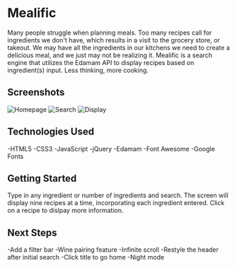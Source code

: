 # Mealific 

Many people struggle when planning meals.  Too many recipes call for ingredients we don't have, which results in a visit to the grocery store, or takeout.  We may have all the ingredients in our kitchens we need to create a delicious meal, and we just may not be realizing it.  Mealific is a search engine that utilizes the Edamam API to display recipes based on ingredient(s) input.  Less thinking, more cooking.

## Screenshots

![Homepage](/desktop/homepage.png)
![Search](/desktop/search.png)
![Display](/desktop/recipe-display.png)


## Technologies Used

-HTML5
-CSS3
-JavaScript
-jQuery
-Edamam
-Font Awesome
-Google Fonts

    
## Getting Started

Type in any ingredient or number of ingredients and search.  The screen will display nine recipes at a time, incorporating each ingredient entered.  Click on a recipe to dislpay more information.


## Next Steps

-Add a filter bar
-Wine pairing feature
-Infinite scroll
-Restyle the header after initial search
-Click title to go home
-Night mode
